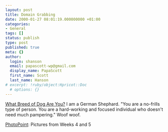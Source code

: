 ```yaml
---
layout: post
title: Domain Grabbing
date: 2000-01-27 08:01:19.000000000 +01:00
categories:
- General
tags: []
status: publish
type: post
published: true
meta: {}
author:
  login: shanson
  email: papascott-wp@gmail.com
  display_name: PapaScott
  first_name: Scott
  last_name: Hanson
# excerpt: !ruby/object:Hpricot::Doc
  # options: {}
---
```

<p><a href="http://www.emode.com/tests/dog2.html">What Breed of Dog Are You?</a> I am a German Shephard. "You are a no-frills type of person. You are a hard-working and focused individual who doesn't need much pampering." Woof woof.</p>
<p><a href="http://albums.photopoint.com/j/AlbumList?u=185392">PhotoPoint</a>: Pictures from Weeks 4 and 5</p>
